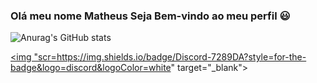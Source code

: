 ### Olá meu nome Matheus Seja Bem-vindo ao meu perfil :smiley:
![Anurag's GitHub stats](https://github-readme-stats.vercel.app/api?username=ignmathzy&show_icons=true&theme=radical)

<a href="https://discord.gg/VNFSYyVF" target="_blank"><img "scr=https://img.shields.io/badge/Discord-7289DA?style=for-the-badge&logo=discord&logoColor=white" target="_blank"></a>








